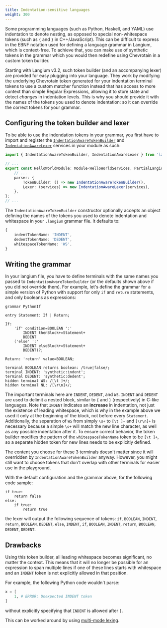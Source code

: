 ```yaml
---
title: Indentation-sensitive languages
weight: 300
---
```


Some programming languages (such as Python, Haskell, and YAML) use indentation to denote nesting, as opposed to special non-whitespace tokens (such as `{` and `}` in C++/JavaScript).
This can be difficult to express in the EBNF notation used for defining a language grammar in Langium, which is context-free.
To achieve that, you can make use of synthetic tokens in the grammar which you would then redefine using Chevrotain in a custom token builder.

Starting with Langium v3.2, such token builder (and an accompanying lexer) are provided for easy plugging into your language.
They work by modifying the underlying Chevrotain token generated for your indentation terminal tokens to use a custom matcher function instead that has access to more context than simple Regular Expressions, allowing it to store state and detect _changes_ in indentation levels. This is why you should provide it with the names of the tokens you used to denote indentation: so it can override the correct tokens for your grammar.

## Configuring the token builder and lexer

To be able to use the indendation tokens in your grammar, you first have to import and register the [`IndentationAwareTokenBuilder`](https://github.com/eclipse-langium/langium/blob/bfca81f9e2411dd25a73f6b2711470e2c33788ed/packages/langium/src/parser/indentation-aware.ts#L78)
and [`IndentationAwareLexer`](https://github.com/eclipse-langium/langium/blob/bfca81f9e2411dd25a73f6b2711470e2c33788ed/packages/langium/src/parser/indentation-aware.ts#L358)
services in your module as such:

```ts
import { IndentationAwareTokenBuilder, IndentationAwareLexer } from 'langium';

// ...
export const HelloWorldModule: Module<HelloWorldServices, PartialLangiumServices & HelloWorldAddedServices> = {
    // ...
    parser: {
        TokenBuilder: () => new IndentationAwareTokenBuilder(),
        Lexer: (services) => new IndentationAwareLexer(services),
    },
};
// ...
```

The `IndentationAwareTokenBuilder` constructor optionally accepts an object defining the names of the tokens you used to denote indentation and whitespace in your `.langium` grammar file. It defaults to:
```ts
{
    indentTokenName: 'INDENT',
    dedentTokenName: 'DEDENT',
    whitespaceTokenName: 'WS',
}
```

## Writing the grammar

In your langium file, you have to define terminals with the same names you passed to `IndentationAwareTokenBuilder` (or the defaults shown above if you did not override them).
For example, let's define the grammar for a simple version of Python with support for only `if` and `return` statements, and only booleans as expressions:

```langium
grammar PythonIf

entry Statement: If | Return;

If:
    'if' condition=BOOLEAN ':'
        INDENT thenBlock+=Statement+
        DEDENT
    ('else' ':'
        INDENT elseBlock+=Statement+
        DEDENT)?;

Return: 'return' value=BOOLEAN;

terminal BOOLEAN returns boolean: /true|false/;
terminal INDENT: 'synthetic:indent';
terminal DEDENT: 'synthetic:dedent';
hidden terminal WS: /[\t ]+/;
hidden terminal NL: /[\r\n]+/;
```

The important terminals here are `INDENT`, `DEDENT`, and `WS`.
`INDENT` and `DEDENT` are used to delimit a nested block, similar to `{` and `}` (respectively) in C-like languages.
Note that `INDENT` indicates an **increase** in indentation, not just the existence of leading whitespace, which is why in the example above we used it only at the beginning of the block, not before every `Statement`.
Additionally, the separation of `WS` from simply `\s+` to `[\t ]+` and `[\r\n]+` is necessary because a simple `\s+` will match the new line character, as well as any possible indentation after it. To ensure correct behavior, the token builder modifies the pattern of the `whitespaceTokenName` token to be `[\t ]+`, so a separate hidden token for new lines needs to be explicitly defined.

The content you choose for these 3 terminals doesn't matter since it will overridden by `IndentationAwareTokenBuilder` anyway. However, you might still want to choose tokens that don't overlap with other terminals for easier use in the playground.

With the default configuration and the grammar above, for the following code sample:
```
if true:
    return false
else:
    if true:
        return true
```

the lexer will output the following sequence of tokens: `if`, `BOOLEAN`, `INDENT`, `return`, `BOOLEAN`, `DEDENT`, `else`, `INDENT`, `if`, `BOOLEAN`, `INDENT`, `return`, `BOOLEAN`, `DEDENT`, `DEDENT`.

## Drawbacks

Using this token builder, all leading whitespace becomes significant, no matter the context.
This means that it will no longer be possible for an expression to span multiple lines if one of these lines starts with whitespace and an `INDENT` token is not explicitly allowed in that position.

For example, the following Python code wouldn't parse:
```python
x = [
    1, # ERROR: Unexpected INDENT token
]
```
without explicitly specifying that `INDENT` is allowed after `[`.

This can be worked around by using [multi-mode lexing](https://github.com/eclipse-langium/langium-website/pull/132).

<!-- TODO: change link from PR to webpage after it's published. -->
